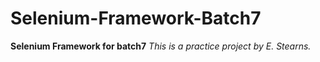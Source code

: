 # Selenium-Framework-Batch7

**Selenium Framework for batch7**
*This is a practice project by E. Stearns.*


